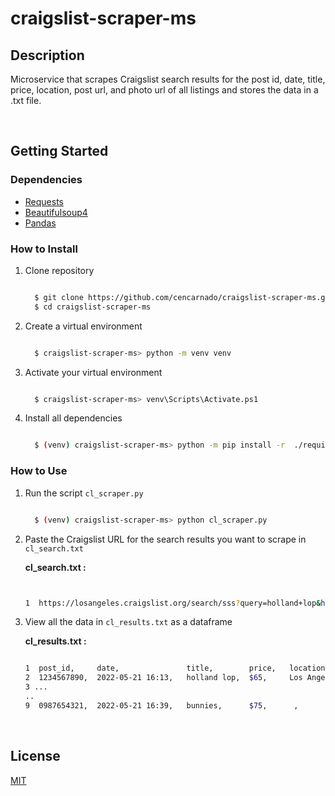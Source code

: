 # craigslist-scraper-ms 


## Description
Microservice that scrapes Craigslist search results for the post id, date, title, price, location, post url, and photo url of all listings and stores the data in a .txt file.
  
<br /> 

## Getting Started
  
  
### Dependencies

  *   [ Requests](https://github.com/psf/requests)
  *   [ Beautifulsoup4](https://pypi.org/project/beautifulsoup4/)
  *   [ Pandas](https://github.com/pandas-dev/pandas)  

### How to Install

1. Clone repository
    ```sh

      $ git clone https://github.com/cencarnado/craigslist-scraper-ms.git
      $ cd craigslist-scraper-ms

    ```

2. Create a virtual environment
    ```sh

      $ craigslist-scraper-ms> python -m venv venv

    ```

3. Activate your virtual environment
    ```sh

      $ craigslist-scraper-ms> venv\Scripts\Activate.ps1

    ```

4. Install all dependencies 
    ```sh

      $ (venv) craigslist-scraper-ms> python -m pip install -r  ./requirements.txt

    ```

### How to Use

1. Run the script `cl_scraper.py`
    ```sh

      $ (venv) craigslist-scraper-ms> python cl_scraper.py

    ```

2. Paste the Craigslist URL for the search results you want to scrape in `cl_search.txt`


    **cl_search.txt :**
    
    ```sh


    1  https://losangeles.craigslist.org/search/sss?query=holland+lop&hasPic=1&postedToday=1&max_price=200

    ```
    
3. View all the data in `cl_results.txt` as a dataframe


   **cl_results.txt :**
    ```sh

    1  post_id,     date,               title,        price,   location,      post-url,         photo
    2  1234567890,  2022-05-21 16:13,   holland lop,  $65,     Los Angeles,   http://...html,   http://...jpg
    3 ...
    .. 
    9  0987654321,  2022-05-21 16:39,   bunnies,      $75,      ,             http://...html,   http://...jpg

   ```

<br /> 

## License

[MIT](https://github.com/cencarnado/craigslist-scraper-ms/blob/main/LICENSE)
        

